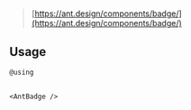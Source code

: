# 

> [https://ant.design/components/badge/](https://ant.design/components/badge/)

## Usage

```cs
@using 
```

```razor

<AntBadge />

```
